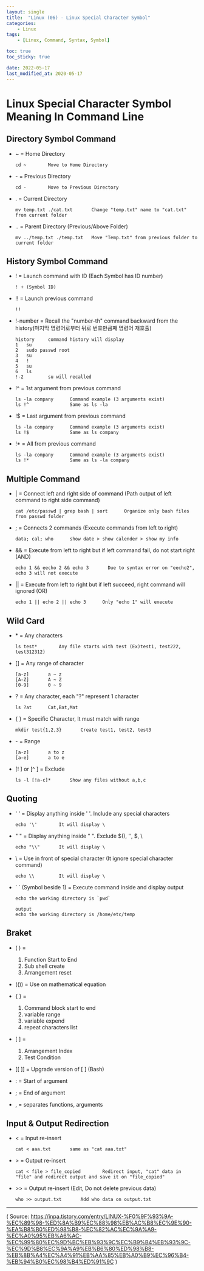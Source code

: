 ```yaml
---
layout: single
title:  "Linux (06) - Linux Special Character Symbol"
categories:
    - Linux
tags:
    - [Linux, Command, Syntax, Symbol]

toc: true
toc_sticky: true

date: 2022-05-17
last_modified_at: 2020-05-17
---
```


# Linux Special Character Symbol Meaning In Command Line

## Directory Symbol Command
-   ~   =   Home Directory
    ```
    cd ~        Move to Home Directory
    ```

-   \-   =   Previous Directory
    ```
    cd -        Move to Previous Directory
    ```

-   .   =   Current Directory
    ```
    mv temp.txt ./cat.txt       Change "temp.txt" name to "cat.txt" from current folder
    ```

-   ..  =   Parent Directory (Previous/Above Folder)
    ```
    mv ../temp.txt ./temp.txt   Move "Temp.txt" from previous folder to current folder
    ```


## History Symbol Command
-   !   =   Launch command with ID   (Each Symbol has ID number)
    ```
    ! + (Symbol ID)
    ```

-   !!  =   Launch previous command
    ```
    !!
    ```

-   !-number    =   Recall the "number-th" command backward from the history(마지막 명령어로부터 뒤로 번호만큼째 명령어 재호출)
    ```
    history     command history will display
    1   su
    2   sudo passwd root
    3   su
    4   !
    5   su
    6   ls
    !-2         su will recalled
    ```

-   !^  =   1st argument from previous command
    ```
    ls -la company      Command example (3 arguments exist)
    ls !^               Same as ls -la
    ```

-   !$  =   Last argument from previous command
    ```
    ls -la company      Command example (3 arguments exist)
    ls !$               Same as ls company
    ```

-   !*  =   All from previous command
    ```
    ls -la company      Command example (3 arguments exist)
    ls !*               Same as ls -la company
    ```


## Multiple Command
-   |   =   Connect left and right side of command (Path output of left command to right side command)
    ```
    cat /etc/passwd | grep bash | sort      Organize only bash files from passwd folder
    ```

-   ;   =   Connects 2 commands (Execute commands from left to right)
    ```
    data; cal; who      show date > show calender > show my info
    ```

-   &&  =   Execute from left to right but if left command fail, do not start right (AND)
    ```
    echo 1 && eecho 2 && echo 3       Due to syntax error on "eecho2", echo 3 will not execute
    ```

-   ||  =   Execute from left to right but if left succeed, right command will ignored (OR)
    ```
    echo 1 || echo 2 || echo 3      Only "echo 1" will execute
    ```


## Wild Card
-   \* =   Any characters
    ```
    ls test*        Any file starts with test (Ex)test1, test222, test312312)
    ```

-   [] =   Any range of character
    ```
    [a-z]       a ~ z 
    [A-Z]       A ~ Z
    [0-9]       0 ~ 9
    ```

-   ?   =   Any character, each "?" represent 1 character
    ```
    ls ?at      Cat,Bat,Mat
    ```

-   { } =   Specific Character, It must match with range
    ```
    mkdir test{1,2,3}       Create test1, test2, test3
    ```

-   \- =   Range
    ```
    [a-z]       a to z
    [a-e]       a to e
    ```

-   [! ] or [^ ]    =   Exclude
    ```
    ls -l [!a-c]*       Show any files without a,b,c
    ```


## Quoting
-   ' '  =   Display anything inside ' '. Include any special characters
    ```
    echo '\'        It will display \
    ```

-   " " =   Display anything inside " ". Exclude $(), '', $, \
    ```
    echo "\\"       It will display \
    ```

-   \  =    Use in front of special character (It ignore special character command)
    ```
    echo \\         It will display \
    ```

-   \` ` (Symbol beside 1)  =   Execute command inside and display output
    ```
    echo the working directory is `pwd`
    ```
    ```
    output
    echo the working directory is /home/etc/temp
    ```

## Braket
-   ( )     =      
    1.  Function Start to End
    2.  Sub shell create
    3.  Arrangement reset

-   (())    =   Use on mathematical  equation

-   { }     =   
    1.  Command block start to end
    2.  variable range
    3.  variable expend
    4.  repeat characters list

-   \[ ]      =
    1. Arrangement Index
    2. Test Condition

-   [[ ]]   =   Upgrade version of [ ] (Bash)
  
-   :   =   Start of argument

-   ;   =   End of argument

-   ,   =   separates functions, arguments


## Input & Output Redirection
-   <   =   Input re-insert
    ```
    cat < aaa.txt       same as "cat aaa.txt"
    ```

-   \>   =   Output re-insert
    ```
    cat < file > file_copied        Redirect input, "cat" data in "file" and redirect output and save it on "file_copied"
    ```

-   \>> =   Output re-insert (Edit, Do not delete previous data)
    ```
    who >> output.txt       Add who data on output.txt
    ```

---
( Source: https://inpa.tistory.com/entry/LINUX-%F0%9F%93%9A-%EC%89%98-%ED%8A%B9%EC%88%98%EB%AC%B8%EC%9E%90-%EA%B8%B0%ED%98%B8-%EC%82%AC%EC%9A%A9-%EC%A0%95%EB%A6%AC-%EC%99%80%EC%9D%BC%EB%93%9C%EC%B9%B4%EB%93%9C-%EC%9D%B8%EC%9A%A9%EB%B6%80%ED%98%B8-%EB%8B%A4%EC%A4%91%EB%AA%85%EB%A0%B9%EC%96%B4-%EB%94%B0%EC%98%B4%ED%91%9C )
